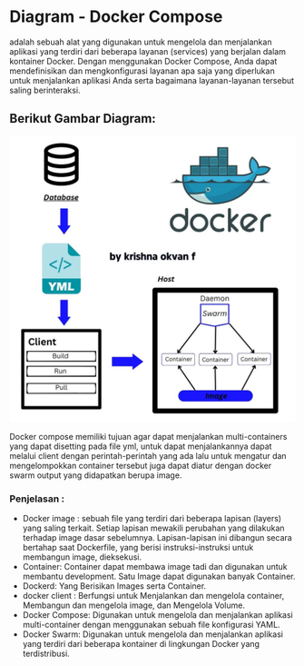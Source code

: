 # Diagram - Docker Compose
adalah sebuah alat yang digunakan untuk mengelola dan menjalankan aplikasi yang terdiri dari beberapa layanan (services) yang berjalan dalam kontainer Docker. Dengan menggunakan Docker Compose, Anda dapat mendefinisikan dan mengkonfigurasi layanan apa saja yang diperlukan untuk menjalankan aplikasi Anda serta bagaimana layanan-layanan tersebut saling berinteraksi.

##  Berikut Gambar Diagram:<br>
<div align="center"><img src="gambar/diagram.jpg"></div>

Docker compose memiliki tujuan agar dapat menjalankan multi-containers yang dapat disetting pada file yml, untuk dapat menjalankannya dapat melalui client dengan perintah-perintah yang ada lalu untuk mengatur dan mengelompokkan container tersebut juga dapat diatur dengan docker swarm output yang didapatkan berupa image.<br>

### Penjelasan :<br>
- Docker image : sebuah file yang terdiri dari beberapa lapisan (layers) yang saling terkait. Setiap lapisan mewakili perubahan yang dilakukan terhadap image dasar sebelumnya. Lapisan-lapisan ini dibangun secara bertahap saat Dockerfile, yang berisi instruksi-instruksi untuk membangun image, dieksekusi.
- Container: Container dapat membawa image tadi dan digunakan untuk membantu development. Satu Image dapat digunakan banyak Container.
- Dockerd: Yang Berisikan Images serta Container.
- docker client : Berfungsi untuk Menjalankan dan mengelola container, Membangun dan mengelola image, dan Mengelola Volume.
- Docker Compose: Digunakan untuk mengelola dan menjalankan aplikasi multi-container dengan menggunakan sebuah file konfigurasi YAML.
- Docker Swarm: Digunakan untuk mengelola dan menjalankan aplikasi yang terdiri dari beberapa kontainer di lingkungan Docker yang terdistribusi.

